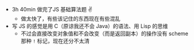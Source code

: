 - 3h 40min 做完了JS 基础算法题 :v:
  - 做太快了，有些该记住的东西现在有些混乱
- 写 JS 的感觉是用 C（原谅我还不会 Java）的语法、用 Lisp 的思维
  - 不过会直接改变对象值和不会改变（而是返回副本）的操作没有 scheme 那种 `!` 标记，现在还分不太清
